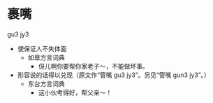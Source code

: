 



# 裹嘴
gu3 jy3
+ 使保证人不失体面
  * 如皋方言词典
    - 伢儿啊你要帮你家老子～，不能做坏事。
+ 形容说的话得以兑现（原文作“管嘴 gu3 jy3”。另见“管嘴 gun3 jy3”。）
  * 东台方言词典
    - 这小伙考得好，帮父亲～！
